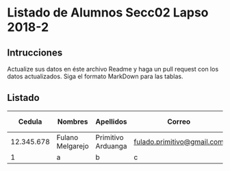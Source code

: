 # Listado de Alumnos Secc02 Lapso 2018-2
## Intrucciones
Actualize sus datos en éste archivo Readme y haga un pull request con los datos actualizados.  Siga 
el formato MarkDown para las tablas.
## Listado
| Cedula     | Nombres          | Apellidos          | Correo                     | Usuario GitHub |
|------------|------------------|--------------------|----------------------------|----------------|
| 12.345.678 | Fulano Melgarejo | Primitivo Arduanga | fulado.primitivo@gmail.com | fulanop        |
|    1        |         a         |            b        |                  c          |        d        |